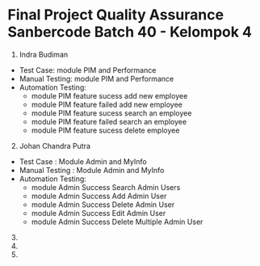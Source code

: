 # Final Project Quality Assurance Sanbercode Batch 40 - Kelompok 4

1. Indra Budiman

- Test Case: module PIM and Performance
- Manual Testing: module PIM and Performance
- Automation Testing:
  - module PIM feature sucess add new employee
  - module PIM feature failed add new employee
  - module PIM feature sucess search an employee
  - module PIM feature failed search an employee
  - module PIM feature sucess delete employee

2. Johan Chandra Putra
- Test Case : Module Admin and MyInfo
- Manual Testing : Module Admin and MyInfo
- Automation Testing:
  - module Admin Success Search Admin Users
  - module Admin Success Add Admin User
  - module Admin Success Delete Admin User
  - module Admin Success Edit Admin User
  - module Admin Success Delete Multiple Admin User

3.
4.
5.
